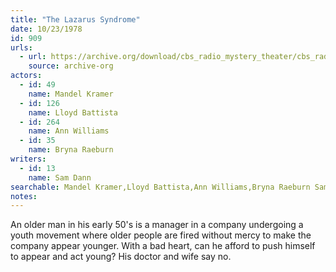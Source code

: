 ```yaml
---
title: "The Lazarus Syndrome"
date: 10/23/1978
id: 909
urls: 
  - url: https://archive.org/download/cbs_radio_mystery_theater/cbs_radio_mystery_theater-0901-0950.zip/cbs_radio_mystery_theater-0901-0950%2Fcbsrmt_0909_the_lazarus_syndrome.mp3
    source: archive-org
actors:  
  - id: 49
    name: Mandel Kramer  
  - id: 126
    name: Lloyd Battista  
  - id: 264
    name: Ann Williams  
  - id: 35
    name: Bryna Raeburn
writers:  
  - id: 13
    name: Sam Dann
searchable: Mandel Kramer,Lloyd Battista,Ann Williams,Bryna Raeburn Sam Dann
notes:  
---
```

An older man in his early 50's is a manager in a company undergoing a youth movement where older people are fired without mercy to make the company appear younger. With a bad heart, can he afford to push himself to appear and act young? His doctor and wife say no.